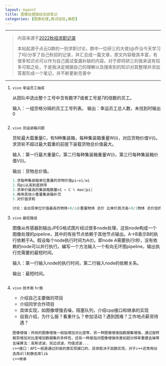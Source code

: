 ```yaml
---
layout: mypost
title: 图像处理面经总结笔记
categories: [图像处理,面试经验,编程]
---
```


---

> 内容来源于[2022秋招求职记录](https://blog.nowcoder.net/n/bd4413ee94f449949511b01b97df7775)
>
> 本帖起源于点云Q群的一则求职讨论，群中一位研三的大佬(@乔治今天学习了吗)分享了自己秋招的记录，并汇总成一篇文章，原文内容极其丰富，有很多知识点可以作为自己面试查漏补缺的内容。对于即将研三的我来说有较多可取之处，于是我决定根据自己的理解以及搜索到的知识对其整理并添加答案形成一个笔记，并不断更新完善中

---

1. `vivo` `幸运员工抽奖`

   从团队中选出整个工号中含有数字7或者工号是7的倍数的员工。

   输入：一组空格分隔的员工工号列表。 输出：幸运员工总人数，未找到时输出0

   ```c++
   ```

   

2. `vivo` `货运装箱问题`

   货轮最大载重量C，有N种集装箱，每种集装箱重量W(i)，对应货物价值V(i)。求货轮不超过最大载重的前提下装载货物总价值最大。 

   输入：第一行最大重量C，第二行每种集装箱重量W(i)，第三行每种集装箱价值V(i)。 

   输出：货物总价值。

   ```c++
   1.求每种集装箱单位重量的货物价值pi=vi/wi
   2.将pi从高到底排序
   3.求单价最高的集装箱数量n1 = C % max{pi}
   4.再用其他小重量集装箱补充
   5.对价值求和
      
   讨论：会出现单位价值最高的物体+0/1小重量物体 总价 比单价其次高+0/1物体 总价低的情况？    
   ```

   

3. `vivo` `最短路径`

   图像从传感器到输出JPEG格式图片经过很多node处理，这些node构成一个图像处理的pipeline，其中的有些节点依赖于其他节点输出。A->B表示B的执行依赖于A。假设每个node执行时间为A(t)，即node A需要执行t秒，没有依赖的node可以并行执行。编写一个方法输入一个有向无环图pipeline，输出执行完需要的最短时间。 

   输入：第一行输入node的执行时间，第二行输入node的依赖关系。 

   输出：最短时间。

   ```c++
   ```

   

4. `vivo` `技术面` `hr面`

   - 介绍自己主要做的项目
   - 介绍同学合作项目
   - 具体实现，如图像增强去噪，阻塞队列，介绍cpp接口和继承的实现
   - 自我介绍，为什么报？看重什么？参加活动？遇到困难？工作地点薪资待遇？

   ```
   图像增强：传统的图像增强一般指增加对比度等，另一种图像增强指数据集增强，通过旋转裁剪增加对比度增加数据集的多样性，还有一种是指对图像增强改善如超分辨率重建去噪等
   去噪算法：高斯滤波，双边滤波，均值滤波...
   c++接口：API一般是通过封装的类实现接口的，具体取决于函数实现，对于c++还常用动态库dll和静态库lib
   c++继承
   ```

   

